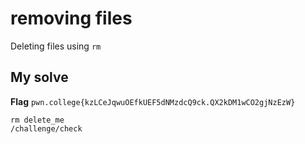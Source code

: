 # removing files

Deleting files using `rm`

## My solve
**Flag** `pwn.college{kzLCeJqwuOEfkUEF5dNMzdcQ9ck.QX2kDM1wCO2gjNzEzW}`

```
rm delete_me
/challenge/check
```
